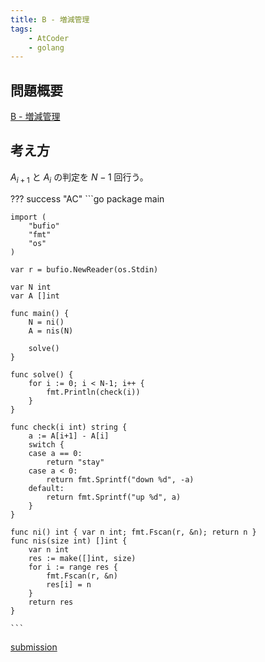 ```yaml
---
title: B - 増減管理
tags: 
    - AtCoder
    - golang
---
```


## 問題概要

[B - 増減管理](https://atcoder.jp/contests/past201912-open/tasks/past201912_b)

## 考え方

$A_{i+1}$ と $A_i$ の判定を $N-1$ 回行う。

??? success "AC"
	```go 
    package main

    import (
        "bufio"
        "fmt"
        "os"
    )

    var r = bufio.NewReader(os.Stdin)

    var N int
    var A []int

    func main() {
        N = ni()
        A = nis(N)

        solve()
    }

    func solve() {
        for i := 0; i < N-1; i++ {
            fmt.Println(check(i))
        }
    }

    func check(i int) string {
        a := A[i+1] - A[i]
        switch {
        case a == 0:
            return "stay"
        case a < 0:
            return fmt.Sprintf("down %d", -a)
        default:
            return fmt.Sprintf("up %d", a)
        }
    }

    func ni() int { var n int; fmt.Fscan(r, &n); return n }
    func nis(size int) []int {
        var n int
        res := make([]int, size)
        for i := range res {
            fmt.Fscan(r, &n)
            res[i] = n
        }
        return res
    }

    ```

[submission](https://atcoder.jp/contests/past201912-open/submissions/18780332)